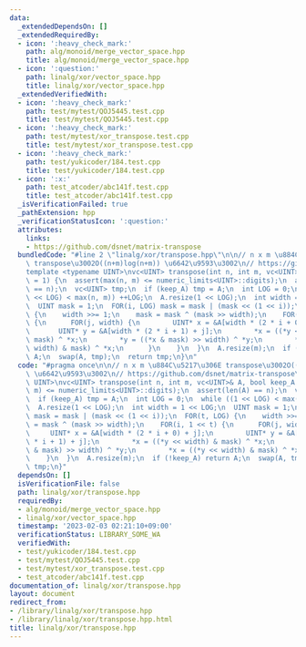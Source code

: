 ```yaml
---
data:
  _extendedDependsOn: []
  _extendedRequiredBy:
  - icon: ':heavy_check_mark:'
    path: alg/monoid/merge_vector_space.hpp
    title: alg/monoid/merge_vector_space.hpp
  - icon: ':question:'
    path: linalg/xor/vector_space.hpp
    title: linalg/xor/vector_space.hpp
  _extendedVerifiedWith:
  - icon: ':heavy_check_mark:'
    path: test/mytest/QOJ5445.test.cpp
    title: test/mytest/QOJ5445.test.cpp
  - icon: ':heavy_check_mark:'
    path: test/mytest/xor_transpose.test.cpp
    title: test/mytest/xor_transpose.test.cpp
  - icon: ':heavy_check_mark:'
    path: test/yukicoder/184.test.cpp
    title: test/yukicoder/184.test.cpp
  - icon: ':x:'
    path: test_atcoder/abc141f.test.cpp
    title: test_atcoder/abc141f.test.cpp
  _isVerificationFailed: true
  _pathExtension: hpp
  _verificationStatusIcon: ':question:'
  attributes:
    links:
    - https://github.com/dsnet/matrix-transpose
  bundledCode: "#line 2 \"linalg/xor/transpose.hpp\"\n\n// n x m \u884C\u5217\u306E\
    \ transpose\u3002O((n+m)log(n+m)) \u6642\u9593\u3002\n// https://github.com/dsnet/matrix-transpose\n\
    template <typename UINT>\nvc<UINT> transpose(int n, int m, vc<UINT>& A, bool keep_A\
    \ = 1) {\n  assert(max(n, m) <= numeric_limits<UINT>::digits);\n  assert(len(A)\
    \ == n);\n  vc<UINT> tmp;\n  if (keep_A) tmp = A;\n  int LOG = 0;\n  while ((1\
    \ << LOG) < max(n, m)) ++LOG;\n  A.resize(1 << LOG);\n  int width = 1 << LOG;\n\
    \  UINT mask = 1;\n  FOR(i, LOG) mask = mask | (mask << (1 << i));\n  FOR(t, LOG)\
    \ {\n    width >>= 1;\n    mask = mask ^ (mask >> width);\n    FOR(i, 1 << t)\
    \ {\n      FOR(j, width) {\n        UINT* x = &A[width * (2 * i + 0) + j];\n \
    \       UINT* y = &A[width * (2 * i + 1) + j];\n        *x = ((*y << width) &\
    \ mask) ^ *x;\n        *y = ((*x & mask) >> width) ^ *y;\n        *x = ((*y <<\
    \ width) & mask) ^ *x;\n      }\n    }\n  }\n  A.resize(m);\n  if (!keep_A) return\
    \ A;\n  swap(A, tmp);\n  return tmp;\n}\n"
  code: "#pragma once\n\n// n x m \u884C\u5217\u306E transpose\u3002O((n+m)log(n+m))\
    \ \u6642\u9593\u3002\n// https://github.com/dsnet/matrix-transpose\ntemplate <typename\
    \ UINT>\nvc<UINT> transpose(int n, int m, vc<UINT>& A, bool keep_A = 1) {\n  assert(max(n,\
    \ m) <= numeric_limits<UINT>::digits);\n  assert(len(A) == n);\n  vc<UINT> tmp;\n\
    \  if (keep_A) tmp = A;\n  int LOG = 0;\n  while ((1 << LOG) < max(n, m)) ++LOG;\n\
    \  A.resize(1 << LOG);\n  int width = 1 << LOG;\n  UINT mask = 1;\n  FOR(i, LOG)\
    \ mask = mask | (mask << (1 << i));\n  FOR(t, LOG) {\n    width >>= 1;\n    mask\
    \ = mask ^ (mask >> width);\n    FOR(i, 1 << t) {\n      FOR(j, width) {\n   \
    \     UINT* x = &A[width * (2 * i + 0) + j];\n        UINT* y = &A[width * (2\
    \ * i + 1) + j];\n        *x = ((*y << width) & mask) ^ *x;\n        *y = ((*x\
    \ & mask) >> width) ^ *y;\n        *x = ((*y << width) & mask) ^ *x;\n      }\n\
    \    }\n  }\n  A.resize(m);\n  if (!keep_A) return A;\n  swap(A, tmp);\n  return\
    \ tmp;\n}"
  dependsOn: []
  isVerificationFile: false
  path: linalg/xor/transpose.hpp
  requiredBy:
  - alg/monoid/merge_vector_space.hpp
  - linalg/xor/vector_space.hpp
  timestamp: '2023-02-03 02:21:10+09:00'
  verificationStatus: LIBRARY_SOME_WA
  verifiedWith:
  - test/yukicoder/184.test.cpp
  - test/mytest/QOJ5445.test.cpp
  - test/mytest/xor_transpose.test.cpp
  - test_atcoder/abc141f.test.cpp
documentation_of: linalg/xor/transpose.hpp
layout: document
redirect_from:
- /library/linalg/xor/transpose.hpp
- /library/linalg/xor/transpose.hpp.html
title: linalg/xor/transpose.hpp
---
```

